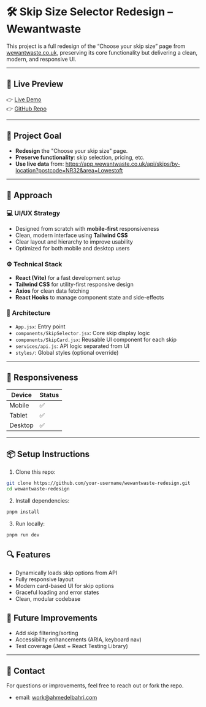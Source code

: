# 🛠️ Skip Size Selector Redesign – Wewantwaste

This project is a full redesign of the “Choose your skip size” page from [wewantwaste.co.uk](https://wewantwaste.co.uk), preserving its core functionality but delivering a clean, modern, and responsive UI.

---

## 🚀 Live Preview

👉 [Live Demo](https://your-sandbox-link-here)  
👉 [GitHub Repo](https://github.com/your-username/wewantwaste-redesign)

---

## 🎯 Project Goal

- **Redesign** the "Choose your skip size" page.
- **Preserve functionality**: skip selection, pricing, etc.
- **Use live data** from: https://app.wewantwaste.co.uk/api/skips/by-location?postcode=NR32&area=Lowestoft

  
---

## 🧠 Approach

### 💻 UI/UX Strategy

- Designed from scratch with **mobile-first** responsiveness
- Clean, modern interface using **Tailwind CSS**
- Clear layout and hierarchy to improve usability
- Optimized for both mobile and desktop users

### ⚙️ Technical Stack

- **React (Vite)** for a fast development setup
- **Tailwind CSS** for utility-first responsive design
- **Axios** for clean data fetching
- **React Hooks** to manage component state and side-effects

### 🧩 Architecture

- `App.jsx`: Entry point
- `components/SkipSelector.jsx`: Core skip display logic
- `components/SkipCard.jsx`: Reusable UI component for each skip
- `services/api.js`: API logic separated from UI
- `styles/`: Global styles (optional override)

---

## 📱 Responsiveness

| Device | Status |
|--------|--------|
| Mobile | ✅ |
| Tablet | ✅ |
| Desktop | ✅ |

---

## 📦 Setup Instructions

1. Clone this repo:
 ```bash
 git clone https://github.com/your-username/wewantwaste-redesign.git
 cd wewantwaste-redesign
```

2. Install dependencies:
```bash
pnpm install
```

3. Run locally:
```bash
pnpm run dev
```

## 🔍 Features

- Dynamically loads skip options from API
- Fully responsive layout
- Modern card-based UI for skip options
- Graceful loading and error states
- Clean, modular codebase

## 🧪 Future Improvements

- Add skip filtering/sorting
- Accessibility enhancements (ARIA, keyboard nav)
- Test coverage (Jest + React Testing Library)

---

## 📩 Contact

For questions or improvements, feel free to reach out or fork the repo.

- email: work@ahmedelbahri.com
